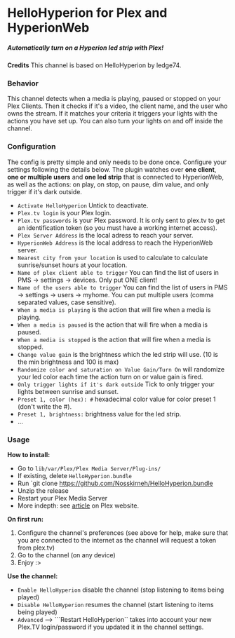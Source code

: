 HelloHyperion for Plex and HyperionWeb
=================

##### Automatically turn on a Hyperion led strip with Plex!

**Credits**
This channel is based on HelloHyperion by ledge74.

### Behavior

This channel detects when a media is playing, paused or stopped on your Plex Clients. Then it checks if it's a video, the client name, and the user who owns the stream. If it matches your criteria it triggers your lights with the actions you have set up.
You can also turn your lights on and off inside the channel.

### Configuration

The config is pretty simple and only needs to be done once. Configure your settings following the details below.
The plugin watches over **one client**, **one or multiple users** and **one led strip** that is connected to HyperionWeb, as well as the actions: on play, on stop, on pause, dim value, and only trigger if it's dark outside.

* ```Activate HelloHyperion``` Untick to deactivate.
* ```Plex.tv login``` is your Plex login.
* ```Plex.tv passwords``` is your Plex password. It is only sent to plex.tv to get an identification token (so you must have a working internet access).
* ```Plex Server Address``` is the local adress to reach your server.
* ```HyperionWeb Address``` is the local address to reach the HyperionWeb server.
* ```Nearest city from your location``` is used to calculate to calculate sunrise/sunset hours at your location.
* ```Name of plex client able to trigger``` You can find the list of users in PMS -> settings -> devices. Only put ONE client!
* ```Name of the users able to trigger``` You can find the list of users in PMS -> settings -> users -> myhome. You can put multiple users (comma separated values, case sensitive).
* ```When a media is playing``` is the action that will fire when a media is playing.
* ```When a media is paused``` is the action that will fire when a media is paused.
* ```When a media is stopped``` is the action that will fire when a media is stopped.
* ```Change value gain``` is the brightness which the led strip will use. (10 is the min brightness and 100 is max)
* ```Randomize color and saturation on Value Gain/Turn On``` will randomize your led color each time the action turn on or value gain is fired.
* ```Only trigger lights if it's dark outside``` Tick to only trigger your lights between sunrise and sunset.
* ```Preset 1, color (hex): #``` hexadecimal color value for color preset 1 (don't write the #).
* ```Preset 1, brightness:``` brightness value for the led strip.
* ...

### Usage

**How to install:**
* Go to ```lib/var/Plex/Plex Media Server/Plug-ins/```
* If existing, delete ```HelloHyperion.bundle```
* Run `git clone https://github.com/Nosskirneh/HelloHyperion.bundle
* Unzip the release
* Restart your Plex Media Server
* More indepth: see [article](https://support.plex.tv/hc/en-us/articles/201187656-How-do-I-manually-install-a-channel-) on Plex website. 

**On first run:**

1. Configure the channel's preferences (see above for help, make sure that you are connected to the internet as the channel will request a token from plex.tv)
2. Go to the channel (on any device)
3. Enjoy :>

**Use the channel:**

* ```Enable HelloHyperion``` disable the channel (stop listening to items being played)
* ```Disable HelloHyperion``` resumes the channel (start listening to items being played)
* ```Advanced``` --> ```Restart HelloHyperion`` takes into account your new Plex.TV login/password if you updated it in the channel settings.